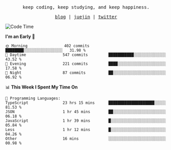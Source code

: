 <p align="center">
  <samp>
    <span>keep coding, keep studying, and keep happiness.</span>
  </samp>
</p>

<p align="center">
  <samp>
    <a href="https://deweyou.me">blog</a>  |
    <a href="https://juejin.cn/user/4309700183594366">juejin</a> |
    <a href="https://twitter.com/ouduidui">twitter</a>
  </samp>
</p>

<!--START_SECTION:waka-->
![Code Time](http://img.shields.io/badge/Code%20Time-5%2C209%20hrs%2050%20mins-blue)

**I'm an Early 🐤** 

```text
🌞 Morning                402 commits         ████████░░░░░░░░░░░░░░░░░   31.98 % 
🌆 Daytime                547 commits         ███████████░░░░░░░░░░░░░░   43.52 % 
🌃 Evening                221 commits         ████░░░░░░░░░░░░░░░░░░░░░   17.58 % 
🌙 Night                  87 commits          ██░░░░░░░░░░░░░░░░░░░░░░░   06.92 % 
```


📊 **This Week I Spent My Time On** 

```text
💬 Programming Languages: 
TypeScript               23 hrs 15 mins      ████████████████████░░░░░   81.53 % 
JSON                     1 hr 45 mins        ██░░░░░░░░░░░░░░░░░░░░░░░   06.18 % 
JavaScript               1 hr 39 mins        █░░░░░░░░░░░░░░░░░░░░░░░░   05.84 % 
Less                     1 hr 12 mins        █░░░░░░░░░░░░░░░░░░░░░░░░   04.26 % 
Other                    16 mins             ░░░░░░░░░░░░░░░░░░░░░░░░░   00.98 % 
```


<!--END_SECTION:waka-->
